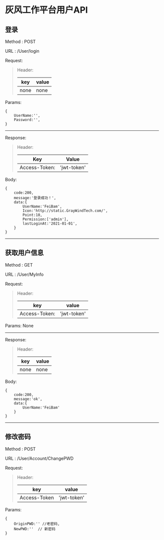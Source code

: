 # 灰风工作平台用户API

## 登录

Method : POST

URL :  /User/login

Request:

> Header:
>
> | key | value |
> | ---- | ---- |
> |  none | none |

Params:

    {
        UserName:'',
        Password:'',
    }
----------------------------------------
Response:

>Header:
> 
>|  Key   | Value  |
>|  ----  | ----  |
>| Access-Token: | 'jwt-token' |

Body:

    {
        code:200,
        message:'登录成功！',
        data:{
            UserName:'FeiBam',
            Icon:'http://static.GrayWindTech.com/',
            Point:10,
            Permission:['admin'],
            lastLoginAt:'2021-01-01',
        }
    }

- - -

## 获取用户信息

Method : GET

URL : /User/MyInfo

Request:

>Header:
> 
>| key | value |
>| ---- | ---- |
>| Access-Token: | 'jwt-token' |

Params: None

- - -

Response:

> Header:
> 
> | key | value |
> | ---- | ---- |
> |  none | none |

Body:

    {
        code:200,
        message:'ok',
        data:{
            UserName:'FeiBam'
        }
    }

- - -

## 修改密码

Method : POST

URL : /User/Account/ChangePWD

Request:

> Header:
> 
> | key | value |
> | ---- | ---- |
> |  Access-Token | 'jwt-token' |

Params:

    {
        OriginPWD:'' //老密码,
        NewPWD:''  // 新密码
    }

